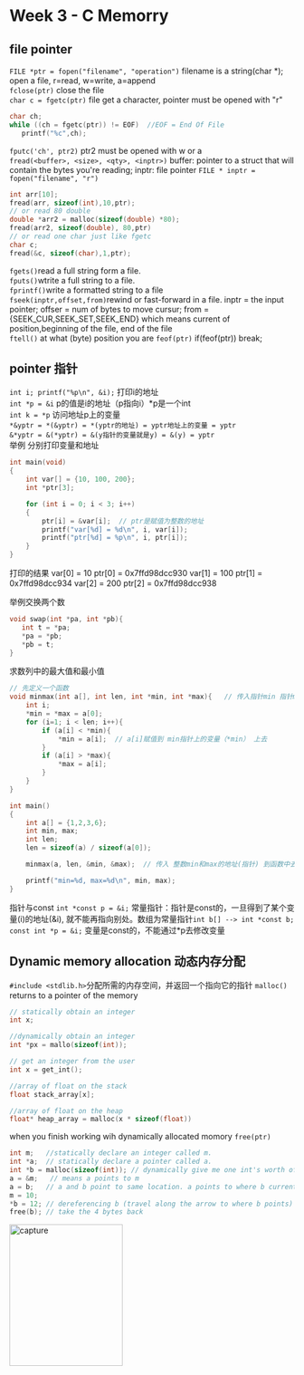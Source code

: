 # Week 3 - C Memorry
## file pointer
`FILE *ptr = fopen("filename", "operation")` filename is a string(char *); open a file, r=read, w=write, a=append  
`fclose(ptr)` close the file  
`char c = fgetc(ptr)` file get a character, pointer must be opened with "r"  
```c
char ch;
while ((ch = fgetc(ptr)) != EOF)  //EOF = End Of File
   printf("%c",ch);
```
`fputc('ch', ptr2)` ptr2 must be opened with w or a  
`fread(<buffer>, <size>, <qty>, <inptr>)` buffer: pointer to a struct that will contain the bytes you're reading; inptr: file pointer `FILE * inptr = fopen("filename", "r")`
 ```c
 int arr[10];
 fread(arr, sizeof(int),10,ptr);
 // or read 80 double
 double *arr2 = malloc(sizeof(double) *80);
 fread(arr2, sizeof(double), 80,ptr)
 // or read one char just like fgetc
 char c;
 fread(&c, sizeof(char),1,ptr);
 ```
 
`fgets()`read a full string form a file.  
`fputs()`wtrite a full string to a file.  
`fprintf()`write a formatted string to a file  
`fseek(inptr,offset,from)`rewind or fast-forward in a file. inptr = the input pointer; offser = num of bytes to move cursur; from = {SEEK_CUR,SEEK_SET,SEEK_END} which means current of position,beginning of the file, end of the file  
`ftell()` at what (byte) position you are
`feof(ptr)`  if(feof(ptr)) break;

## pointer 指针  
`int i; printf("%p\n", &i);` 打印i的地址  
`int *p = &i` p的值是i的地址（p指向i）*p是一个int  
`int k = *p` 访问地址p上的变量  
`*&yptr = *(&yptr) = *(yptr的地址) = yptr地址上的变量 = yptr`  
`&*yptr = &(*yptr) = &(y指针的变量就是y) = &(y) = yptr`  
举例 
分别打印变量和地址
```c
int main(void)
{
    int var[] = {10, 100, 200};
    int *ptr[3];

    for (int i = 0; i < 3; i++)
    {
        ptr[i] = &var[i];  // ptr是赋值为整数的地址
        printf("var[%d] = %d\n", i, var[i]);
        printf("ptr[%d] = %p\n", i, ptr[i]);
    }
}
```

打印的结果
var[0] = 10
ptr[0] = 0x7ffd98dcc930
var[1] = 100
ptr[1] = 0x7ffd98dcc934
var[2] = 200
ptr[2] = 0x7ffd98dcc938
  
举例交换两个数  
```c
void swap(int *pa, int *pb){
   int t = *pa;
   *pa = *pb;
   *pb = t;
}
```
求数列中的最大值和最小值
```c
// 先定义一个函数
void minmax(int a[], int len, int *min, int *max){   // 传入指针min 指针max
    int i;
    *min = *max = a[0];
    for (i=1; i < len; i++){
        if (a[i] < *min){
            *min = a[i];  // a[i]赋值到 min指针上的变量（*min） 上去
        }
        if (a[i] > *max){
            *max = a[i];
        }
    }
}

int main()
{
    int a[] = {1,2,3,6};
    int min, max;
    int len;
    len = sizeof(a) / sizeof(a[0]);

    minmax(a, len, &min, &max);  // 传入 整数min和max的地址(指针) 到函数中去

    printf("min=%d, max=%d\n", min, max);
}
```
指针与const
`int *const p = &i;` 常量指针：指针是const的，一旦得到了某个变量(i)的地址(&i), 就不能再指向别处。数组为常量指针`int b[] --> int *const b;`
` const int *p = &i;` 变量是const的，不能通过*p去修改变量




## Dynamic memory allocation 动态内存分配  
`#include <stdlib.h>`分配所需的内存空间，并返回一个指向它的指针
`malloc()` returns to a pointer of the memory
```c
// statically obtain an integer
int x;

//dynamically obtain an integer
int *px = mallo(sizeof(int));

// get an integer from the user
int x = get_int();

//array of float on the stack
float stack_array[x];

//array of float on the heap
float* heap_array = malloc(x * sizeof(float))
```
when you finish working wih dynamically allocated momory `free(ptr)`

```c
int m;   //statically declare an integer called m.
int *a;  // statically declare a pointer called a.
int *b = malloc(sizeof(int)); // dynamically give me one int's worth of space
a = &m;   // means a points to m
a = b;   // a and b point to same location. a points to where b currently points to (the dynamically allocated block)
m = 10;
*b = 12; // dereferencing b (travel along the arrow to where b points) put 12 in that location.
free(b); // take the 4 bytes back
```

<img src="https://github.com/smysophia/yixiu/blob/master/Capture.PNG" alt="capture"  width="200" height="250" />

